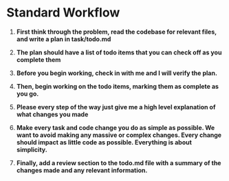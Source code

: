 # Standard Workflow

1. **First think through the problem, read the codebase for relevant files, and write a plan in task/todo.md**

2. **The plan should have a list of todo items that you can check off as you complete them**

3. **Before you begin working, check in with me and I will verify the plan.**

4. **Then, begin working on the todo items, marking them as complete as you go.**

5. **Please every step of the way just give me a high level explanation of what changes you made**

6. **Make every task and code change you do as simple as possible. We want to avoid making any massive or complex changes. Every change should impact as little code as possible. Everything is about simplicity.**

7. **Finally, add a review section to the todo.md file with a summary of the changes made and any relevant information.**